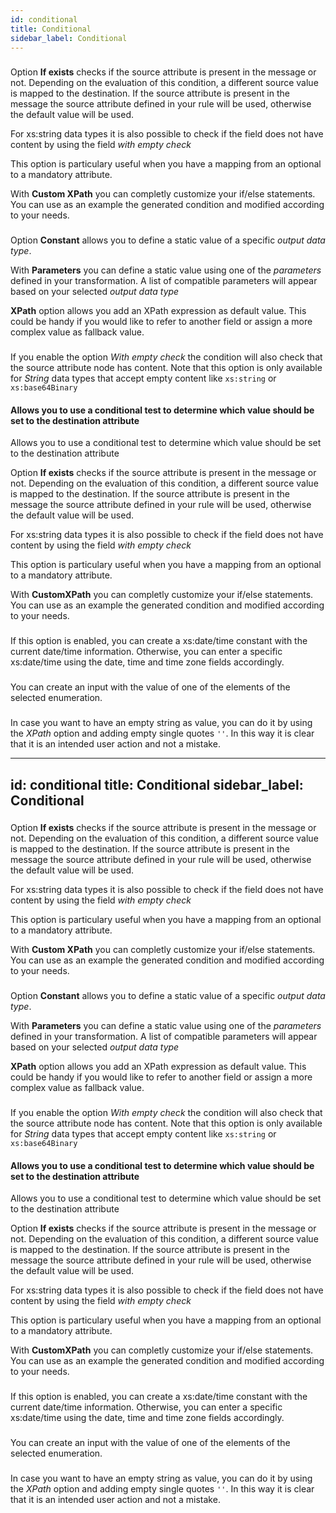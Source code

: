 ```yaml
---
id: conditional
title: Conditional
sidebar_label: Conditional
---
```

### 
Option <b>If exists</b> checks if the source attribute is present in the message or not. Depending on the evaluation of this condition, a different source value is mapped to the destination. If the source attribute is present in the message the source attribute defined in your rule will be used, otherwise the default value will be used. 

For xs:string data types it is also possible to check if the field does not have content by using the field <i>with empty check</i>

This option is particulary useful when you have a mapping from an optional to a mandatory attribute.
 
With <b>Custom XPath</b> you can completly customize your if/else statements. You can use as an example the generated condition and modified according to your needs.


### 
Option <b>Constant</b> allows you to define a static value of a specific <i>output data type</i>.

With <b>Parameters</b> you can define a static value using one of the <i>parameters</i> defined in your transformation. A list of compatible parameters will appear based on your selected <i>output data type</i>

<b>XPath</b> option allows you add an XPath expression as default value. This could be handy if you would like to refer to another field or assign a more complex value as fallback value.

### 
If you enable the option <i> With empty check</i>  the condition will also check that the source attribute node has content. Note that this option is only available for <i> String</i> data types that accept empty content like <code>xs:string</code> or <code>xs:base64Binary</code>

#### Allows you to use a conditional test to determine which value should be set to the destination attribute
Allows you to use a conditional test to determine which value should be set to the destination attribute

Option <b>If exists</b> checks if the source attribute is present in the message or not. Depending on the evaluation of this condition, a different source value is mapped to the destination. If the source attribute is present in the message the source attribute defined in your rule will be used, otherwise the default value will be used. 

For xs:string data types it is also possible to check if the field does not have content by using the field <i>with empty check</i>

This option is particulary useful when you have a mapping from an optional to a mandatory attribute.
 
With <b>CustomXPath</b> you can completly customize your if/else statements. You can use as an example the generated condition and modified according to your needs.




### 
If this option is enabled,  you can create a xs:date/time constant with the current date/time information. 
Otherwise, you can enter a specific xs:date/time using the date, time and time zone fields accordingly.


### 
You can create an input with the value of one of the elements of the selected enumeration.

### 
In case you want to have an empty string as value, you can do it by using the <i>XPath</i> option and adding empty single quotes <code>''</code>. In this way it is clear that it is an intended user action and not a mistake.

---
id: conditional
title: Conditional
sidebar_label: Conditional
---
### 
Option <b>If exists</b> checks if the source attribute is present in the message or not. Depending on the evaluation of this condition, a different source value is mapped to the destination. If the source attribute is present in the message the source attribute defined in your rule will be used, otherwise the default value will be used. 

For xs:string data types it is also possible to check if the field does not have content by using the field <i>with empty check</i>

This option is particulary useful when you have a mapping from an optional to a mandatory attribute.
 
With <b>Custom XPath</b> you can completly customize your if/else statements. You can use as an example the generated condition and modified according to your needs.


### 
Option <b>Constant</b> allows you to define a static value of a specific <i>output data type</i>.

With <b>Parameters</b> you can define a static value using one of the <i>parameters</i> defined in your transformation. A list of compatible parameters will appear based on your selected <i>output data type</i>

<b>XPath</b> option allows you add an XPath expression as default value. This could be handy if you would like to refer to another field or assign a more complex value as fallback value.

### 
If you enable the option <i> With empty check</i>  the condition will also check that the source attribute node has content. Note that this option is only available for <i> String</i> data types that accept empty content like <code>xs:string</code> or <code>xs:base64Binary</code>

#### Allows you to use a conditional test to determine which value should be set to the destination attribute
Allows you to use a conditional test to determine which value should be set to the destination attribute

Option <b>If exists</b> checks if the source attribute is present in the message or not. Depending on the evaluation of this condition, a different source value is mapped to the destination. If the source attribute is present in the message the source attribute defined in your rule will be used, otherwise the default value will be used. 

For xs:string data types it is also possible to check if the field does not have content by using the field <i>with empty check</i>

This option is particulary useful when you have a mapping from an optional to a mandatory attribute.
 
With <b>CustomXPath</b> you can completly customize your if/else statements. You can use as an example the generated condition and modified according to your needs.




### 
If this option is enabled,  you can create a xs:date/time constant with the current date/time information. 
Otherwise, you can enter a specific xs:date/time using the date, time and time zone fields accordingly.


### 
You can create an input with the value of one of the elements of the selected enumeration.

### 
In case you want to have an empty string as value, you can do it by using the <i>XPath</i> option and adding empty single quotes <code>''</code>. In this way it is clear that it is an intended user action and not a mistake.

